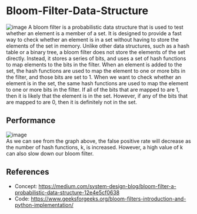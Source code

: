 # Bloom-Filter-Data-Structure
![image](https://user-images.githubusercontent.com/85553852/205939253-fc27b646-03ee-489a-bc21-7e00dcb410ee.png)
A bloom filter is a probabilistic data structure that is used to test whether an element is a member of a set. It is designed to provide a fast way to check whether an element is in a set without having to store the elements of the set in memory. Unlike other data structures, such as a hash table or a binary tree, a bloom filter does not store the elements of the set directly. Instead, it stores a series of bits, and uses a set of hash functions to map elements to the bits in the filter. When an element is added to the set, the hash functions are used to map the element to one or more bits in the filter, and those bits are set to 1. When we want to check whether an element is in the set, the same hash functions are used to map the element to one or more bits in the filter. If all of the bits that are mapped to are 1, then it is likely that the element is in the set. However, if any of the bits that are mapped to are 0, then it is definitely not in the set.

## Performance
![image](https://user-images.githubusercontent.com/85553852/205939426-ac21bf04-5571-48a2-b57b-d51a431b750f.png)  
As we can see from the graph above, the false positive rate will decrease as the number of hash functions, k, is increased. However, a high value of k can also slow down our bloom filter.
## References
- Concept: https://medium.com/system-design-blog/bloom-filter-a-probabilistic-data-structure-12e4e5cf0638
- Code: https://www.geeksforgeeks.org/bloom-filters-introduction-and-python-implementation/
